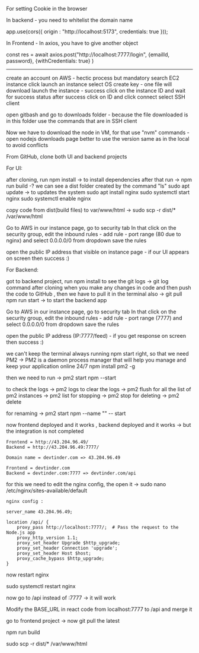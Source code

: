 For setting Cookie in the browser

In backend - you need to whitelist the domain name 

app.use(cors({
    origin : "http://localhost:5173",
    credentials: true
}));

In Frontend - In axios, you have to give another object

const res = await axios.post("http://localhost:7777/login", {emailId, password}, {withCredentials: true} )

-----------------------------------------------------------------------------------------------------------------

create an account on AWS - hectic process but mandatory
search EC2 instance
click launch an instance
select OS
create key - one file will download
launch the instance - success
click on the instance ID and wait for success status 
after success click on ID and click connect
select SSH client

open gitbash and go to downloads folder - because the file downloaded is in this folder
use the commands that are in SSH client

Now we have to download the node in VM, for that use "nvm" commands - open nodejs downloads page 
better to use the version same as in the local to avoid conflicts

From GitHub, clone both UI and backend projects

For UI:

after cloning, run npm install -> to install dependencies
after that run -> npm run build -? we can see a dist folder created by the command "ls"
sudo apt update -> to updates the system
sudo apt install nginx 
sudo systemctl start nginx
sudo systemctl enable nginx

copy code from dist(build files) to var/www/html ->  sudo scp -r dist/* /var/www/html


Go to AWS
in our instance page, go to security tab
In that click on the security group, edit the inbound rules -  add rule - port range (80 due to nginx) and select 0.0.0.0/0 from dropdown
save the rules

open the public IP address that visible on instance page - if our UI appears on screen then success :)


For Backend:

got to backend project, run npm install
to see the git logs -> git log command 
after cloning when you make any changes in code and then push the code to GitHub , then we have to pull it in the terminal also -> git pull
npm run start -> to start the backend app

Go to AWS
in our instance page, go to security tab
In that click on the security group, edit the inbound rules -  add rule - port range (7777) and select 0.0.0.0/0 from dropdown
save the rules

open the public IP address (IP:7777/feed)  - if you get response on screen then success :)

we can't keep the terminal always running npm start right, so that we need PM2 -> PM2 is a daemon process manager that will help you manage and keep your application online 24/7
npm install pm2 -g

then we need to run -> pm2 start npm --start

to check the logs -> pm2 logs
to clear the logs -> pm2 flush <name>
for all the list of pm2 instances -> pm2 list
for stopping -> pm2 stop <name>
for deleting -> pm2 delete <name>

for renaming ->  pm2 start npm --name "<new name>" -- start

now frontend deployed and it works , backend deployed and it works -> but the integration is not completed


    Frontend = http://43.204.96.49/
    Backend = http://43.204.96.49:7777/

    Domain name = devtinder.com => 43.204.96.49

    Frontend = devtinder.com
    Backend = devtinder.com:7777 => devtinder.com/api


for this we need to edit the nginx config, the open it -> sudo nano /etc/nginx/sites-available/default

    nginx config : 

    server_name 43.204.96.49;

    location /api/ {
        proxy_pass http://localhost:7777/;  # Pass the request to the Node.js app
        proxy_http_version 1.1;
        proxy_set_header Upgrade $http_upgrade;
        proxy_set_header Connection 'upgrade';
        proxy_set_header Host $host;
        proxy_cache_bypass $http_upgrade;
    }

now restart nginx

sudo systemctl restart nginx

now go to /api instead of :7777 -> it will work 

Modify the BASE_URL in react code from localhost:7777 to /api and merge it

go to frontend project -> now git pull the latest 

npm run build 

sudo scp -r dist/* /var/www/html
